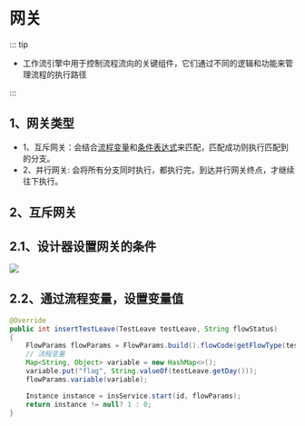 # 网关

::: tip
- 工作流引擎中用于控制流程流向的关键组件，它们通过不同的逻辑和功能来管理流程的执行路径

:::


## 1、网关类型
- 1、互斥网关：会结合[流程变量](variable.md)和[条件表达式](condition.md)来匹配，匹配成功则执行匹配到的分支。
- 2、并行网关: 会将所有分支同时执行，都执行完，到达并行网关终点，才继续往下执行。


## 2、互斥网关

## 2.1、设计器设置网关的条件

![](https://foruda.gitee.com/images/1754531858724397764/de4b4e75_2218307.png)

## 2.2、通过流程变量，设置变量值

```java {7}
@Override
public int insertTestLeave(TestLeave testLeave, String flowStatus)
{
    FlowParams flowParams = FlowParams.build().flowCode(getFlowType(testLeave));
    // 流程变量
    Map<String, Object> variable = new HashMap<>();
    variable.put("flag", String.valueOf(testLeave.getDay()));
    flowParams.variable(variable);

    Instance instance = insService.start(id, flowParams);
    return instance != null? 1 : 0;
}
```

